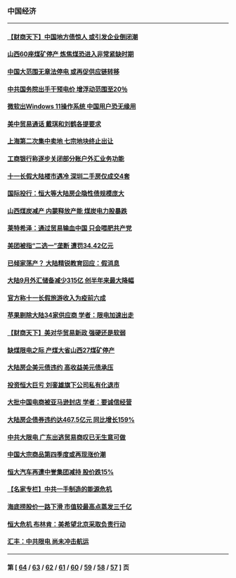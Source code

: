 ### 中国经济
---
#### [【财商天下】中国地方债惊人 或引发企业倒闭潮](../../pages/ncid283/n13293154.md) 
#### [山西60座煤矿停产 炼焦煤恐进入非常紧缺时期](../../pages/ncid283/n13293335.md) 
#### [中国大范围无章法停电 或再促供应链转移](../../pages/ncid283/n13293150.md) 
#### [中共国务院出手干预电价 增浮动范围至20％](../../pages/ncid283/n13292815.md) 
#### [微软出Windows 11操作系统 中国用户恐无缘用](../../pages/ncid283/n13292934.md) 
#### [美中贸易通话 戴琪和刘鹤各提要求](../../pages/ncid283/n13292962.md) 
#### [上海第二次集中卖地 七宗地块终止出让](../../pages/ncid283/n13292572.md) 
#### [工商银行称逐步关闭部分账户外汇业务功能](../../pages/ncid283/n13292335.md) 
#### [十一长假大陆楼市遇冷 深圳二手房仅成交4套](../../pages/ncid283/n13292141.md) 
#### [国际投行：恒大等大陆房企隐性债规模庞大](../../pages/ncid283/n13291925.md) 
#### [山西煤炭减产 内蒙释放产能 煤炭电力股暴跌](../../pages/ncid283/n13291741.md) 
#### [莱特希泽：通过贸易输血中国 只会喂肥共产党](../../pages/ncid283/n13291582.md) 
#### [美团被指“二选一”垄断 遭罚34.42亿元](../../pages/ncid283/n13290913.md) 
#### [已倾家荡产？ 大陆精锐教育回应：假消息](../../pages/ncid283/n13290439.md) 
#### [大陆9月外汇储备减少315亿 创半年来最大降幅](../../pages/ncid283/n13289538.md) 
#### [官方称十一长假旅游收入为疫前六成](../../pages/ncid283/n13289713.md) 
#### [苹果剔除大陆34家供应商 学者：限电加速出走](../../pages/ncid283/n13289472.md) 
#### [【财商天下】美对华贸易新政 强硬还是软弱](../../pages/ncid283/n13288977.md) 
#### [缺煤限电之际 产煤大省山西27煤矿停产](../../pages/ncid283/n13288941.md) 
#### [大陆房企美元债违约 高收益美元债承压](../../pages/ncid283/n13287904.md) 
#### [投资恒大巨亏 刘銮雄旗下公司私有化退市](../../pages/ncid283/n13287086.md) 
#### [大批中国电商被亚马逊封店 学者：要诚信经营](../../pages/ncid283/n13286579.md) 
#### [大陆房企债券违约达467.5亿元 同比增长159%](../../pages/ncid283/n13286731.md) 
#### [中共大限电 广东出逃贸易商叹已无生意可做](../../pages/ncid283/n13286755.md) 
#### [中国大宗商品第四季度或再现涨价潮](../../pages/ncid283/n13286497.md) 
#### [恒大汽车再遭中誉集团减持 股价跌15%](../../pages/ncid283/n13286417.md) 
#### [【名家专栏】中共一手制造的能源危机](../../pages/ncid283/n13285688.md) 
#### [海底捞股价一路下滑 市值较最高点蒸发三千亿](../../pages/ncid283/n13286333.md) 
#### [恒大危机 布林肯：美希望北京采取负责行动](../../pages/ncid283/n13286248.md) 
#### [汇丰：中共限电 尚未冲击航运](../../pages/ncid283/n13285560.md) 

---
#### 第 [ [64](./64.md) / [63](./63.md) / [62](./62.md) / [61](./61.md) / [60](./60.md) / [59](./59.md) / [58](./58.md) / [57](./57.md) ] 页

